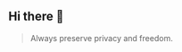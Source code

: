 ## Hi there 👋

> Always preserve privacy and freedom.

<!--
Freedom of speech, freedom of information, freedom of communication, and the right to privacy are fundamental human rights. Defend our rights.
-->
